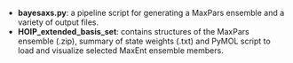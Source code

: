 - **bayesaxs.py**: a pipeline script for generating a MaxPars ensemble and a variety of output files. 
- **HOIP_extended_basis_set**: contains structures of the MaxPars ensemble (.zip), summary of state weights (.txt) and PyMOL script to load and visualize selected MaxEnt ensemble members.